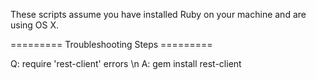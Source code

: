 These scripts assume you have installed Ruby on your machine and are using OS X.

========= Troubleshooting Steps =========

Q: require 'rest-client' errors \n
A: gem install rest-client 
